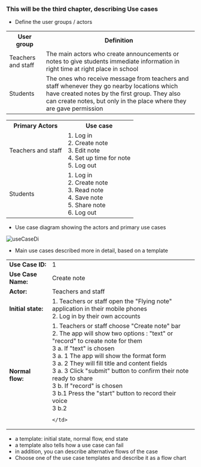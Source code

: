 ### This will be the third chapter, describing Use cases

* Define the user groups / actors 

 <table>
  <tr>
    <th>User group</th>
    <th>Definition</th>
  </tr>
  <tr>
    <td>Teachers and staff</td>
    <td>The main actors who create announcements or notes to give students immediate information in right time at right place in school</td>
  </tr>
  <tr>
    <td>Students</td>
    <td> The ones who receive message from teachers and staff whenever they go nearby locations which have created notes by the first group. They also can create notes, but only in the place where they are gave permission</td>
  </tr>
 </table> 

 <table>
  <tr>
    <th>Primary Actors</th>
    <th>Use case</th>
  </tr>
  <tr>
    <td>Teachers and staff </td>
    <td>1. Log in <br/>
        2. Create note <br/>
        3. Edit note <br/>
        4. Set up time for note <br/>
        5. Log out <br/>
    </td>
  </tr>
  <tr>
    <td>Students</td>
    <td>1. Log in <br/>
        2. Create note <br/>
        3. Read note <br/>
        4. Save note <br/>
        5. Share note <br/>
        6. Log out <br/>
    </td>
  </tr>
 </table> 

* Use case diagram showing the actors and primary use cases
 
<img src="http://users.metropolia.fi/~dieun/sw.jpg" alt="useCaseDi"/>

* Main use cases described more in detail, based on a template

 <table>
  <tr>
    <td><strong>Use Case ID:</strong></td>
    <td>1</td>
  </tr>
  <tr>
    <td><strong>Use Case Name:</strong></td>
    <td>Create note</td>
  </tr>
  <tr>
    <td><strong>Actor:</strong></td>
    <td>Teachers and staff</td>
  </tr>
  <tr>
    <td><strong>Initial state:</strong></td>
    <td>1. Teachers or staff open the "Flying note" application in their mobile phones <br/>
        2. Log in by their own accounts</td>
  </tr>
  <tr>
    <td><strong>Normal flow:</strong></td>
    <td>1. Teachers or staff choose "Create note" bar <br/>
        2. The app will show two options : "text" or "record" to create note for them <br/>
        3 a. If "text" is chosen <br/>
        3 a. 1 The app will show the format form <br/>
        3 a. 2 They will fill title and content fields <br/>
        3 a. 3 Click "submit" button to confirm their note ready to share <br/>
        3 b. If "record" is chosen <br/>
        3 b.1 Press the "start" button to record their voice <br/>
        3 b.2 
   
    </td>
  </tr>
 </table> 

  * a template: initial state, normal flow, end state
  * a template also tells how a use case can fail
  * in addition, you can describe alternative flows of the case
* Choose one of the use case templates and describe it as a flow chart
